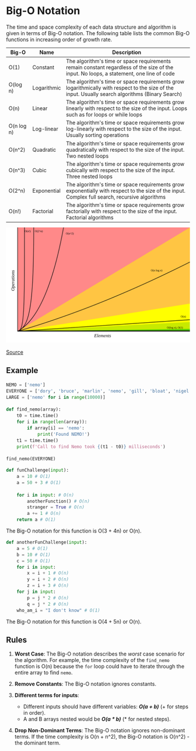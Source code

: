 # Big-O Notation

The time and space complexity of each data structure and algorithm is given in terms of Big-O notation. The following table lists the common Big-O functions in increasing order of growth rate.

| Big-O      | Name        | Description                                                                                                                                      |
| ---------- | ----------- | ------------------------------------------------------------------------------------------------------------------------------------------------ |
| O(1)       | Constant    | The algorithm's time or space requirements remain constant regardless of the size of the input. No loops, a statement, one line of code          |
| O(log n)   | Logarithmic | The algorithm's time or space requirements grow logarithmically with respect to the size of the input. Usually search algorithms (Binary Search) |
| O(n)       | Linear      | The algorithm's time or space requirements grow linearly with respect to the size of the input. Loops such as for loops or while loops           |
| O(n log n) | Log-linear  | The algorithm's time or space requirements grow log-linearly with respect to the size of the input. Usually sorting operations                   |
| O(n^2)     | Quadratic   | The algorithm's time or space requirements grow quadratically with respect to the size of the input. Two nested loops                            |
| O(n^3)     | Cubic       | The algorithm's time or space requirements grow cubically with respect to the size of the input. Three nested loops                              |
| O(2^n)     | Exponential | The algorithm's time or space requirements grow exponentially with respect to the size of the input. Complex full search, recursive algorithms   |
| O(n!)      | Factorial   | The algorithm's time or space requirements grow factorially with respect to the size of the input. Factorial algorithms                          |

![Big-O Complexity Chart](big-o.svg)

[Source](https://www.bigocheatsheet.com/)

## Example

```python
NEMO = ['nemo']
EVERYONE = ['dory', 'bruce', 'marlin', 'nemo', 'gill', 'bloat', 'nigel', 'squirt', 'darla', 'hank']
LARGE = ['nemo' for i in range(10000)]

def find_nemo(array):
    t0 = time.time()
    for i in range(len(array)):
        if array[i] == 'nemo':
            print('Found NEMO!')
    t1 = time.time()
    print(f'Call to find Nemo took {(t1 - t0)} milliseconds')

find_nemo(EVERYONE)
```

```python
def funChallenge(input):
    a = 10 # O(1)
    a = 50 + 3 # O(1)

    for i in input: # O(n)
        anotherFunction() # O(n)
        stranger = True # O(n)
        a += 1 # O(n)
    return a # O(1)
```

The Big-O notation for this function is O(3 + 4n) or O(n).

```python
def anotherFunChallenge(input):
    a = 5 # O(1)
    b = 10 # O(1)
    c = 50 # O(1)
    for i in input:
        x = i + 1 # O(n)
        y = i + 2 # O(n)
        z = i + 3 # O(n)
    for j in input:
        p = j * 2 # O(n)
        q = j * 2 # O(n)
    who_am_i = "I don't know" # O(1)
```

The Big-O notation for this function is O(4 + 5n) or O(n).

## Rules

1. **Worst Case**: The Big-O notation describes the _worst_ case scenario for the algorithm. For example, the time complexity of the `find_nemo` function is O(n) because the `for` loop could have to iterate through the entire array to find `nemo`.
2. **Remove Constants**: The Big-O notation ignores constants.
3. **Different terms for inputs**:

   - Different inputs should have different variables: **_O(a + b)_** (+ for steps in order).
   - A and B arrays nested would be **_O(a \* b)_** (\* for nested steps).

4. **Drop Non-Dominant Terms**: The Big-O notation ignores non-dominant terms. If the time complexity is O(n + n^2), the Big-O notation is O(n^2) - the dominant term.
